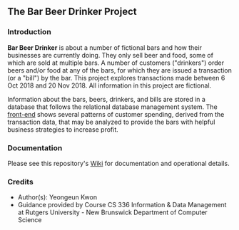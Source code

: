 ## The Bar Beer Drinker Project

### Introduction 
**Bar Beer Drinker** is about a number of fictional bars and how their businesses are currently doing. They only sell beer and food, some of which are sold at multiple bars. A number of customers ("drinkers") order beers and/or food at any of the bars, for which they are issued a transaction (or a "bill") by the bar. This project explores transactions made between 6 Oct 2018 and 20 Nov 2018. All information in this project are fictional. 

Information about the bars, beers, drinkers, and bills are stored in a database that follows the relational database management system. The [front-end](https://warm-temple-15359.herokuapp.com/static/index.html) shows several patterns of customer spending, derived from the transaction data, that may be analyzed to provide the bars with helpful business strategies to increase profit. 

### Documentation
Please see this repository's [Wiki](https://github.com/yeongeunkwon/Database-Bar-Beer-Drinker/wiki) for documentation and operational details. 

### Credits
- Author(s): Yeongeun Kwon 
- Guidance provided by Course CS 336 Information & Data Management at Rutgers University - New Brunswick Department of Computer Science
